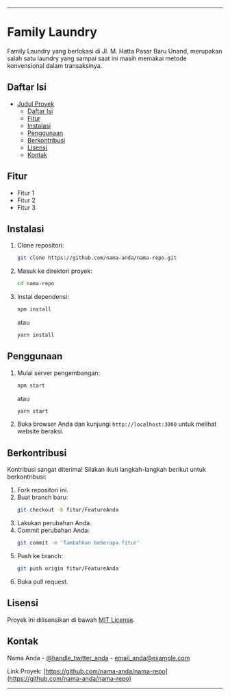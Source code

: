 
---

# Family Laundry

Family Laundry yang berlokasi di Jl. M. Hatta Pasar Baru Unand, merupakan salah satu laundry yang sampai saat ini masih memakai metode konvensional dalam transaksinya.

## Daftar Isi

- [Judul Proyek](#judul-proyek)
  - [Daftar Isi](#daftar-isi)
  - [Fitur](#fitur)
  - [Instalasi](#instalasi)
  - [Penggunaan](#penggunaan)
  - [Berkontribusi](#berkontribusi)
  - [Lisensi](#lisensi)
  - [Kontak](#kontak)

## Fitur

- Fitur 1
- Fitur 2
- Fitur 3

## Instalasi

1. Clone repositori:
   ```sh
   git clone https://github.com/nama-anda/nama-repo.git
   ```
2. Masuk ke direktori proyek:
   ```sh
   cd nama-repo
   ```
3. Instal dependensi:
   ```sh
   npm install
   ```
   atau
   ```sh
   yarn install
   ```

## Penggunaan

1. Mulai server pengembangan:
   ```sh
   npm start
   ```
   atau
   ```sh
   yarn start
   ```
2. Buka browser Anda dan kunjungi `http://localhost:3000` untuk melihat website beraksi.

## Berkontribusi

Kontribusi sangat diterima! Silakan ikuti langkah-langkah berikut untuk berkontribusi:

1. Fork repositori ini.
2. Buat branch baru:
   ```sh
   git checkout -b fitur/FeatureAnda
   ```
3. Lakukan perubahan Anda.
4. Commit perubahan Anda:
   ```sh
   git commit -m 'Tambahkan beberapa fitur'
   ```
5. Push ke branch:
   ```sh
   git push origin fitur/FeatureAnda
   ```
6. Buka pull request.

## Lisensi

Proyek ini dilisensikan di bawah [MIT License](LICENSE).

## Kontak

Nama Anda - [@handle_twitter_anda](https://twitter.com/handle_twitter_anda) - email_anda@example.com

Link Proyek: [https://github.com/nama-anda/nama-repo](https://github.com/nama-anda/nama-repo)

---
